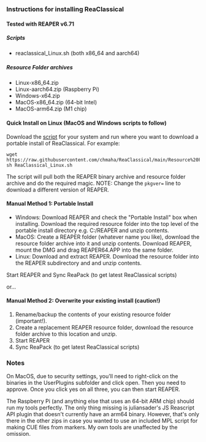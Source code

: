 ### Instructions for installing ReaClassical
#### Tested with REAPER v6.71

##### Scripts

- reaclassical_Linux.sh (both x86_64 and aarch64)
<!--- reaclassical_MacOS-x86_64.sh
- reaclassical_MacOS-arm64.sh
- reaclassical_Windows-x64.ps1-->

##### Resource Folder archives

- Linux-x86_64.zip
- Linux-aarch64.zip (Raspberry Pi)
- Windows-x64.zip
- MacOS-x86_64.zip (64-bit Intel)
- MacOS-arm64.zip (M1 chip)

#### Quick Install on Linux (MacOS and Windows scripts to follow)

Download the [script](https://raw.githubusercontent.com/chmaha/ReaClassical/main/Resource%20Folders/ReaClassical_Linux.sh) for your system and run where you want to download a portable install of ReaClassical. For example:

```
wget https://raw.githubusercontent.com/chmaha/ReaClassical/main/Resource%20Folders/ReaClassical_Linux.sh
sh ReaClassical_Linux.sh
```

The script will pull both the REAPER binary archive and resource folder archive and do the required magic. NOTE: Change the `pkgver=` line to download a different version of REAPER.

#### Manual Method 1: Portable Install
* Windows: Download REAPER and check the "Portable Install" box when installing. Download the required resource folder into the top level of the portable install directory e.g. C:/REAPER and unzip contents.
* MacOS: Create a REAPER folder (whatever name you like), download the resource folder archive into it and unzip contents. Download REAPER, mount the DMG and drag REAPER64.APP into the same folder.
* Linux: Download and extract REAPER. Download the resource folder into the REAPER subdirectory and and unzip contents.

Start REAPER and Sync ReaPack (to get latest ReaClassical scripts)

or...

#### Manual Method 2: Overwrite your existing install (caution!)
1. Rename/backup the contents of your existing resource folder (important!).
2. Create a replacement REAPER resource folder, download the resource folder archive to this location and unzip.
3. Start REAPER
4. Sync ReaPack (to get latest ReaClassical scripts)

### Notes

On MacOS, due to security settings, you'll need to right-click on the binaries in the UserPlugins subfolder and click open. Then you need to approve. Once you click yes on all three, you can then start REAPER.

The Raspberry Pi (and anything else that uses an 64-bit ARM chip) should run my tools perfectly. The only thing missing is juliansader's JS Reascript API plugin that doesn't currently have an arm64 binary. However, that's only there in the other zips in case you wanted to use an included MPL script for making CUE files from markers. My own tools are unaffected by the omission.




